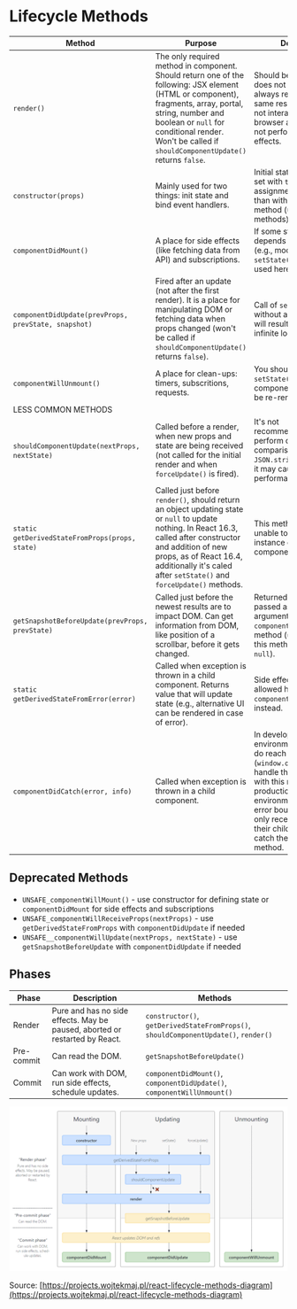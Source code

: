 # Lifecycle Methods

<table>
  <thead>
    <tr>
      <th>Method</th>
      <th>Purpose</th>
      <th>Details</th>
    </tr>
  </thead>
  <tbody>
    <tr>
      <td><code>render()</code></td>
      <td>
        The only required method in component. Should return one of the following: JSX element (HTML or component), fragments, array, portal, string, number and boolean or <code>null</code> for conditional render. Won't be called if <code>shouldComponentUpdate()</code> returns <code>false</code>.
      </td>
      <td>
        Should be pure, i.e., does not affect state, always returns the same results, does not interact with browser and does not perform any side effects.
      </td>
    </tr>
    <tr>
      <td><code>constructor(props)</code></td>
      <td>
        Mainly used for two things: init state and bind event handlers.
      </td>
      <td>
        Initial state must be set with <code>this.state</code> assignment rather than with <code>setState()</code> method (unlike other methods).
      </td>
    </tr>
    <tr>
      <td><code>componentDidMount()</code></td>
      <td>
        A place for side effects (like fetching data from API) and subscriptions.
      </td>
      <td>
        If some state prop depends on DOM (e.g., modal, tooltip), <code>setState()</code> can be used here.
      </td>
    </tr>
    <tr>
      <td><code>componentDidUpdate(prevProps, prevState, snapshot)</code></td>
      <td>
        Fired after an update (not after the first render). It is a place for manipulating DOM or fetching data when props changed (won't be called if <code>shouldComponentUpdate()</code> returns <code>false</code>).
      </td>
      <td>
        Call of <code>setState()</code> without a condition will result in the infinite loop.
      </td>
    </tr>
    <tr>
      <td><code>componentWillUnmount()</code></td>
      <td>
        A place for clean-ups: timers, subscritions, requests.
      </td>
      <td>
        You shouldn't call <code>setState()</code> here as component will not be re-rendered.
      </td>
    </tr>
    <tr>
      <td colspan="3">LESS COMMON METHODS</td>
    </tr>
    <tr>
      <td><code>shouldComponentUpdate(nextProps, nextState)</code></td>
      <td>
        Called before a render, when new props and state are being received (not called for the initial render and when <code>forceUpdate()</code> is fired).
      </td>
      <td>
        It's not recommended to perform deep comparisons or use <code>JSON.stringify()</code> as it may cause performance issues.
      </td>
    </tr>
    <tr>
      <td><code>static getDerivedStateFromProps(props, state)</code></td>
      <td>
        Called just before <code>render()</code>, should return an object updating state or <code>null</code> to update nothing. In React 16.3, called after constructor and addition of new props, as of React 16.4, additionally it's caled after <code>setState()</code> and <code>forceUpdate()</code> methods.
      </td>
      <td>
        This method is unable to access an instance of a component.
      </td>
    </tr>
    <tr>
      <td><code>getSnapshotBeforeUpdate(prevProps, prevState)</code></td>
      <td>
        Called just before the newest results are to impact DOM. Can get information from DOM, like position of a scrollbar, before it gets changed.
      </td>
      <td>
        Returned value is passed as a third argument of <code>componentDidUpdate()</code> method (<code>undefined</code> if this method returns <code>null</code>).
      </td>
    </tr>
    <tr>
      <td><code>static getDerivedStateFromError(error)</code></td>
      <td>
        Called when exception is thrown in a child component. Returns value that will update state (e.g., alternative UI can be rendered in case of error).
      </td>
      <td>
        Side effects are not allowed here, do it in <code>componentDidCatch()</code> instead.
      </td>
    </tr>
    <tr>
      <td><code>componentDidCatch(error, info)</code></td>
      <td>
        Called when exception is thrown in a child component.
      </td>
      <td>
        In development environment, errors do reach <code>window</code> (<code>window.onerror</code> will handle them along with this method). In production environment, upper error boundaries will only receive errors if their children don't catch them with this method.
      </td>
    </tr>
  </tbody>
</table>

## Deprecated Methods

* `UNSAFE_componentWillMount()` - use constructor for defining state or `componentDidMount` for side effects and subscriptions
* `UNSAFE_componentWillReceiveProps(nextProps)` - use `getDerivedStateFromProps` with `componentDidUpdate` if needed
* `UNSAFE__componentWillUpdate(nextProps, nextState)` - use `getSnapshotBeforeUpdate` with `componentDidUpdate` if needed

## Phases

| Phase | Description | Methods |
|----|----|----|
| Render | Pure and has no side effects. May be paused, aborted or restarted by React. | `constructor()`, `getDerivedStateFromProps()`, `shouldComponentUpdate()`, `render()` |
| Pre-commit | Can read the DOM. | `getSnapshotBeforeUpdate()` |
| Commit | Can work with DOM, run side effects, schedule updates. | `componentDidMount()`, `componentDidUpdate()`, `componentWillUnmount()` |

![Phases and lifecycle methods](img/react-lifecycle-methods.png)

Source: [https://projects.wojtekmaj.pl/react-lifecycle-methods-diagram](https://projects.wojtekmaj.pl/react-lifecycle-methods-diagram)